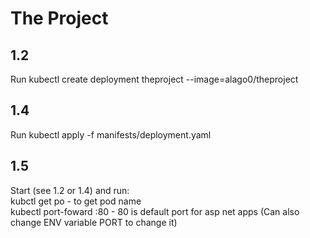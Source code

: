 # The Project

## 1.2
Run kubectl create deployment theproject --image=alago0/theproject

## 1.4
Run kubectl apply -f manifests/deployment.yaml

## 1.5
Start (see 1.2 or 1.4) and run: <br />
kubctl get po - to get pod name <br />
kubectl port-foward <pod> <port-you-want>:80 - 80 is default port for asp net apps (Can also change ENV variable PORT to change it)
